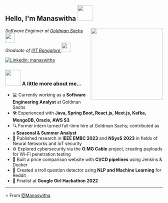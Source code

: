 <h2> Hello, I'm Manaswitha <img src="https://media.giphy.com/media/mGcNjsfWAjY5AEZNw6/giphy.gif" width="50"></h2>
<img align='right' src="https://user-images.githubusercontent.com/74038190/221352975-94759904-aa4c-4032-a8ab-b546efb9c478.gif" width="230">
<p><em>Software Enginner at <a href="https://www.goldmansachs.com/">Goldman Sachs  </a><img src="https://media1.giphy.com/media/v1.Y2lkPTc5MGI3NjExOHV3OXdlc2s4azY2cXFtczBiZmZhcW1rY2hzNXZyaTFnZDBuOGdncSZlcD12MV9pbnRlcm5hbF9naWZfYnlfaWQmY3Q9cw/WUlplcMpOCEmTGBtBW/giphy.gif" width="30">
</br>Graduate of <a href="https://www.iiitb.ac.in/">IIIT Bangalore  </a><img src="https://media1.giphy.com/media/v1.Y2lkPTc5MGI3NjExdnUyN3hycDdsOWd3andleGd2ZGVvc2oyZTcyYWJpdHk5ZTRudXM4diZlcD12MV9pbnRlcm5hbF9naWZfYnlfaWQmY3Q9cw/cwnFaDohbyOKfuAKf8/giphy.gif" width="30"> 
</em></p>


[![Linkedin: manaswitha](https://img.shields.io/badge/-manaswitha-blue?style=flat-square&logo=Linkedin&logoColor=white&link=https://www.linkedin.com/in/manaswitha-reddy-kauluri/)](https://www.linkedin.com/in/manaswitha-reddy-kauluri/)


### <img src="https://media.giphy.com/media/VgCDAzcKvsR6OM0uWg/giphy.gif" width="50"> A little more about me...  

- 💻 Currently working as a **Software Engineering Analyst** at Goldman Sachs  
- 🛠️ Experienced with **Java, Spring Boot, React.js, Next.js, Kafka, MongoDB, Oracle, AWS S3**
- 🔍 Former intern turned full-time hire at Goldman Sachs; contributed as a **Seasonal & Summer Analyst**
- 🔬 Published research in **IEEE EMBC 2023** and **NSysS 2023** in fields of Neural Networks and IoT security
- ⚙️ Explored cybersecurity via the **O.MG Cable** project, creating payloads for Wi-Fi penetration testing
- 🛒 Built a price comparison website with **CI/CD pipelines** using Jenkins & Docker
- 🤖 Created a troll question detector using **NLP and Machine Learning** for Reddit
- 🏅 Finalist at **Google Girl Hackathon 2022**

---

⭐️ From [@Manaswitha](https://github.com/manaswitha2000)
